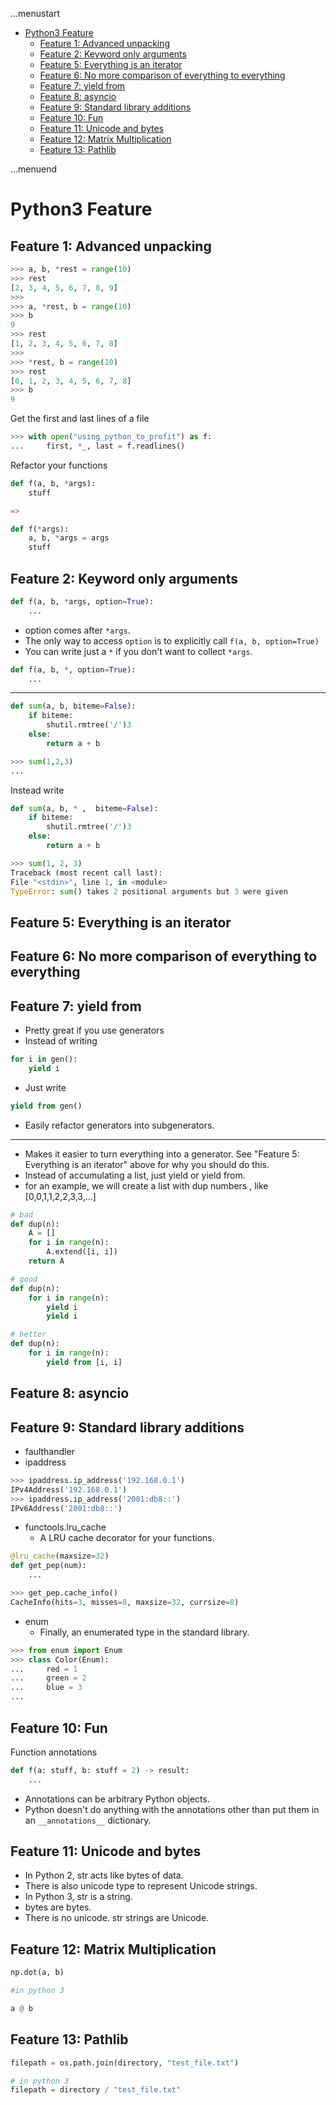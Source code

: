 ...menustart

 - [Python3 Feature](#95cf1c5f0ad17ace298a562cab2cc645)
     - [Feature 1: Advanced unpacking](#5e0f49a3b1558b75a741f2bf4c07d934)
     - [Feature 2: Keyword only arguments](#5b2106affc32d8704adfa53688755516)
     - [Feature 5: Everything is an iterator](#5305fcfeefb27109e0064596d336c738)
     - [Feature 6: No more comparison of everything to everything](#cc1c5df0e93af9c93e7b0ae946db572b)
     - [Feature 7: yield from](#591d0ac5e723e96893cd88c01fb953dd)
     - [Feature 8: asyncio](#a93b92af2ea8b01917f2773ee72d5d0d)
     - [Feature 9: Standard library additions](#34f534cb76010ba480101eb84a40e85e)
     - [Feature 10: Fun](#b8bef80b08cb6ee429e103a20e52040d)
     - [Feature 11: Unicode and bytes](#698af8e97e5d339b9bc0208c5cd2cde1)
     - [Feature 12: Matrix Multiplication](#cf11c0ff8d4c3fcefe67a49a11e934b1)
     - [Feature 13: Pathlib](#ff0bcfcf9c1a95986e475dc4239c591f)

...menuend


<h2 id="95cf1c5f0ad17ace298a562cab2cc645"></h2>

# Python3 Feature

<h2 id="5e0f49a3b1558b75a741f2bf4c07d934"></h2>

## Feature 1: Advanced unpacking

```python
>>> a, b, *rest = range(10)
>>> rest
[2, 3, 4, 5, 6, 7, 8, 9]
>>>
>>> a, *rest, b = range(10)
>>> b
9
>>> rest
[1, 2, 3, 4, 5, 6, 7, 8]
>>>
>>> *rest, b = range(10)
>>> rest
[0, 1, 2, 3, 4, 5, 6, 7, 8]
>>> b
9
```

Get the first and last lines of a file

```python
>>> with open("using_python_to_profit") as f:
...     first, *_, last = f.readlines()
```

Refactor your functions

```python
def f(a, b, *args):
    stuff

=>

def f(*args):
    a, b, *args = args
    stuff
```

<h2 id="5b2106affc32d8704adfa53688755516"></h2>

## Feature 2: Keyword only arguments

```python
def f(a, b, *args, option=True):
    ...
```

 - option comes after `*args`.
 - The only way to access `option` is to explicitly call `f(a, b, option=True)`
 - You can write just a `*` if you don't want to collect `*args`.

```python
def f(a, b, *, option=True):
    ...
```

---

```python
def sum(a, b, biteme=False):
    if biteme:
        shutil.rmtree('/')3
    else:
        return a + b

>>> sum(1,2,3) 
... 
```

Instead write

```python
def sum(a, b, * ,  biteme=False):
    if biteme:
        shutil.rmtree('/')3
    else:
        return a + b

>>> sum(1, 2, 3)
Traceback (most recent call last):
File "<stdin>", line 1, in <module>
TypeError: sum() takes 2 positional arguments but 3 were given
```

<h2 id="5305fcfeefb27109e0064596d336c738"></h2>

## Feature 5: Everything is an iterator

<h2 id="cc1c5df0e93af9c93e7b0ae946db572b"></h2>

## Feature 6: No more comparison of everything to everything

<h2 id="591d0ac5e723e96893cd88c01fb953dd"></h2>

## Feature 7: yield from

 - Pretty great if you use generators
 - Instead of writing

```python
for i in gen():
    yield i
```

 - Just write

```python
yield from gen()
```

 - Easily refactor generators into subgenerators.

---

 - Makes it easier to turn everything into a generator. See "Feature 5: Everything is an iterator" above for why you should do this.
 - Instead of accumulating a list, just yield or yield from.
 - for an example, we will create a list with dup numbers , like [0,0,1,1,2,2,3,3,...]

```python
# bad
def dup(n):
    A = []
    for i in range(n):
        A.extend([i, i])
    return A

# good
def dup(n):
    for i in range(n):
        yield i
        yield i

# better
def dup(n):
    for i in range(n):
        yield from [i, i]

```

<h2 id="a93b92af2ea8b01917f2773ee72d5d0d"></h2>

## Feature 8: asyncio

<h2 id="34f534cb76010ba480101eb84a40e85e"></h2>

## Feature 9: Standard library additions

 - faulthandler
 - ipaddress

```python
>>> ipaddress.ip_address('192.168.0.1')
IPv4Address('192.168.0.1')
>>> ipaddress.ip_address('2001:db8::')
IPv6Address('2001:db8::')
```

 - functools.lru_cache
    - A LRU cache decorator for your functions.

```python
@lru_cache(maxsize=32)
def get_pep(num):
    ... 

>>> get_pep.cache_info()
CacheInfo(hits=3, misses=8, maxsize=32, currsize=8)
```

 - enum
    - Finally, an enumerated type in the standard library.

```python
>>> from enum import Enum
>>> class Color(Enum):
...     red = 1
...     green = 2
...     blue = 3
...
```


<h2 id="b8bef80b08cb6ee429e103a20e52040d"></h2>

## Feature 10: Fun

Function annotations

```python
def f(a: stuff, b: stuff = 2) -> result:
    ...
```

 - Annotations can be arbitrary Python objects.
 - Python doesn't do anything with the annotations other than put them in an `__annotations__` dictionary.

<h2 id="698af8e97e5d339b9bc0208c5cd2cde1"></h2>

## Feature 11: Unicode and bytes

 - In Python 2, str acts like bytes of data.
 - There is also unicode type to represent Unicode strings.  
 - In Python 3, str is a string.  
 - bytes are bytes.  
 - There is no unicode. str strings are Unicode.

<h2 id="cf11c0ff8d4c3fcefe67a49a11e934b1"></h2>

## Feature 12: Matrix Multiplication

```python
np.dot(a, b)

#in python 3

a @ b
```

<h2 id="ff0bcfcf9c1a95986e475dc4239c591f"></h2>

## Feature 13: Pathlib

```python
filepath = os.path.join(directory, "test_file.txt")

# in python 3
filepath = directory / "test_file.txt"
```



